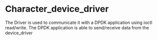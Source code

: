 # Character_device_driver
The Driver is used to communicate it with a DPDK application using ioctl read/write. The DPDK application is able to send/receive data from the device_driver

